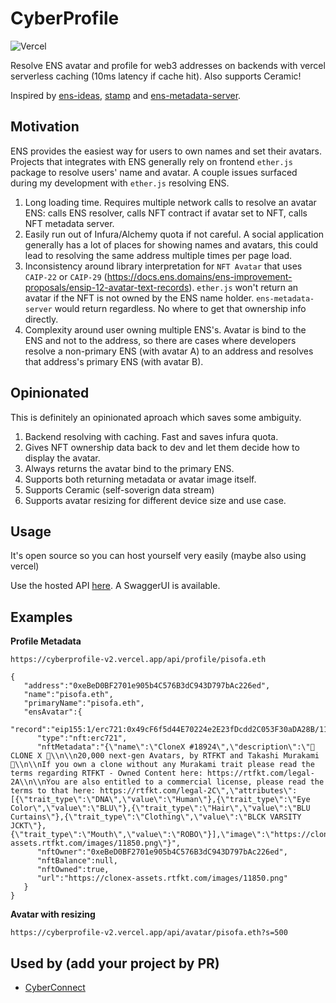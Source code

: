 # CyberProfile
![Vercel](https://therealsujitk-vercel-badge.vercel.app/?app=cyberprofile)

Resolve ENS avatar and profile for web3 addresses on backends with vercel serverless caching (10ms latency if cache hit). Also supports Ceramic!

Inspired by [ens-ideas](https://github.com/holic/ens-ideas), [stamp](stamp.fyi) and [ens-metadata-server](https://metadata.ens.domains/docs).

## Motivation
ENS provides the easiest way for users to own names and set their avatars. Projects that integrates with ENS generally rely on frontend `ether.js` package to resolve users' name and avatar. A couple issues surfaced during my development with `ether.js` resolving ENS.
1. Long loading time. Requires multiple network calls to resolve an avatar ENS: calls ENS resolver, calls NFT contract if avatar set to NFT, calls NFT metadata server.
2. Easily run out of Infura/Alchemy quota if not careful. A social application generally has a lot of places for showing names and avatars, this could lead to resolving the same address multiple times per page load.
3. Inconsistency around library interpretation for `NFT Avatar` that uses `CAIP-22` or `CAIP-29` (https://docs.ens.domains/ens-improvement-proposals/ensip-12-avatar-text-records). `ether.js` won't return an avatar if the NFT is not owned by the ENS name holder. `ens-metadata-server` would return regardless. No where to get that ownership info directly.
4. Complexity around user owning multiple ENS's. Avatar is bind to the ENS and not to the address, so there are cases where developers resolve a non-primary ENS (with avatar A) to an address and resolves that address's primary ENS (with avatar B).

## Opinionated
This is definitely an opinionated aproach which saves some ambiguity.
1. Backend resolving with caching. Fast and saves infura quota.
2. Gives NFT ownership data back to dev and let them decide how to display the avatar.
3. Always returns the avatar bind to the primary ENS.
4. Supports both returning metadata or avatar image itself.
5. Supports Ceramic (self-soverign data stream)
6. Supports avatar resizing for different device size and use case.

## Usage
It's open source so you can host yourself very easily (maybe also using vercel)

Use the hosted API [here](https://cyberprofile-v2.vercel.app/). A SwaggerUI is available.

## Examples
**Profile Metadata**
```
https://cyberprofile-v2.vercel.app/api/profile/pisofa.eth
```
```
{
   "address":"0xeBeD0BF2701e905b4C576B3dC943D797bAc226ed",
   "name":"pisofa.eth",
   "primaryName":"pisofa.eth",
   "ensAvatar":{
      "record":"eip155:1/erc721:0x49cF6f5d44E70224e2E23fDcdd2C053F30aDA28B/11850",
      "type":"nft:erc721",
      "nftMetadata":"{\"name\":\"CloneX #18924\",\"description\":\"🧬 CLONE X 🧬\\n\\n20,000 next-gen Avatars, by RTFKT and Takashi Murakami 🌸\\n\\nIf you own a clone without any Murakami trait please read the terms regarding RTFKT - Owned Content here: https://rtfkt.com/legal-2A\\n\\nYou are also entitled to a commercial license, please read the terms to that here: https://rtfkt.com/legal-2C\",\"attributes\":[{\"trait_type\":\"DNA\",\"value\":\"Human\"},{\"trait_type\":\"Eye Color\",\"value\":\"BLU\"},{\"trait_type\":\"Hair\",\"value\":\"BLU Curtains\"},{\"trait_type\":\"Clothing\",\"value\":\"BLCK VARSITY JCKT\"},{\"trait_type\":\"Mouth\",\"value\":\"ROBO\"}],\"image\":\"https://clonex-assets.rtfkt.com/images/11850.png\"}",
      "nftOwner":"0xeBeD0BF2701e905b4C576B3dC943D797bAc226ed",
      "nftBalance":null,
      "nftOwned":true,
      "url":"https://clonex-assets.rtfkt.com/images/11850.png"
   }
}
```
**Avatar with resizing**
```
https://cyberprofile-v2.vercel.app/api/avatar/pisofa.eth?s=500
```

## Used by (add your project by PR)
- [CyberConnect](https://cyberconnect.me/)
